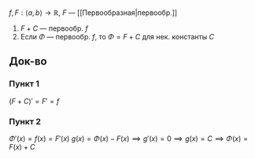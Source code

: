$f,F:\langle a,b \rangle\to \mathbb{R},\ F$ — [[Первообразная|первообр.]]
1. $F+C$ — первообр. $f$
2. Если $\Phi$ — первообр. $f$, то $\Phi=F+C$
для нек. константы $C$
## Док-во
### Пункт 1

$(F+C)'=F'=f$
### Пункт 2

$\Phi'(x)=f(x)=F'(x)$
$g(x)=\Phi(x)-F(x)\implies g'(x)=0 \implies g(x)=C\implies \Phi(x)=F(x)+C$
